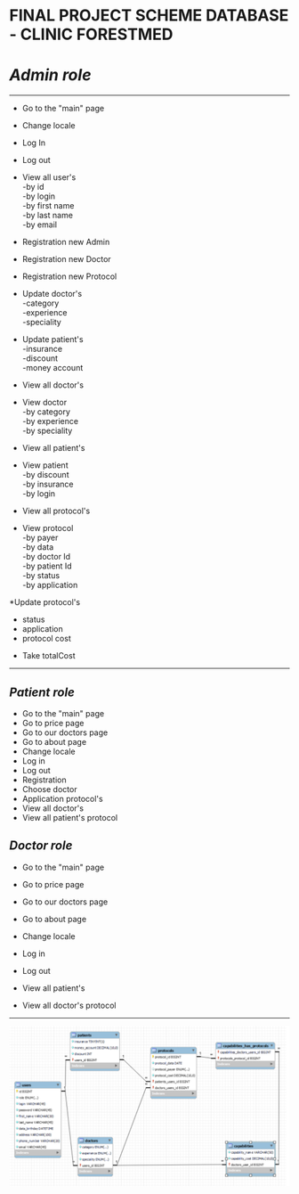 #  FINAL PROJECT SCHEME DATABASE - CLINIC FORESTMED
#  _Admin role_
___
* Go to the "main" page 
* Change locale 
* Log In
* Log out  

* View all user's  
-by id  
-by login  
-by first name  
-by last name  
-by email  

* Registration new Admin  
* Registration new Doctor 
* Registration new Protocol  

* Update doctor's  
-category  
-experience  
-speciality  

* Update patient's   
-insurance  
-discount  
-money account  

* View all doctor's  

* View doctor  
-by category  
-by experience  
-by speciality  

* View all patient's  

* View patient  
-by discount  
-by insurance  
-by login  

* View all protocol's  

* View protocol  
-by payer  
-by data  
-by doctor Id    
-by patient Id  
-by status  
-by application  
 
*Update protocol's  
- status  
- application  
- protocol cost  

* Take totalCost  
***    


_Patient role_  
---   
* Go to the "main" page  
* Go to price page  
* Go to our doctors page  
* Go to about page  
* Change locale  
* Log in  
* Log out  
* Registration  
* Choose doctor  
* Application protocol's  
* View all doctor's  
* View all patient's protocol  

_Doctor role_  
 --- 
* Go to the "main" page  
* Go to price page  
* Go to our doctors page  
* Go to about page  
* Change locale   
* Log in  
* Log out  

* View all patient's  

* View all doctor's protocol
***   

![CLINIC SCHEME](medicine.png)

